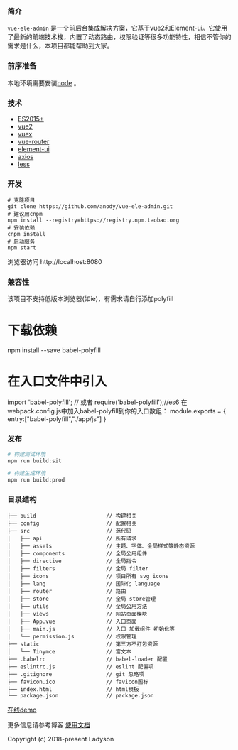 ### 简介
`vue-ele-admin` 是一个前后台集成解决方案，它基于vue2和Element-ui。它使用了最新的前端技术栈，内置了动态路由，权限验证等很多功能特性，相信不管你的需求是什么，本项目都能帮助到大家。


### 前序准备
本地环境需要安装[node](http://nodejs.org/) 。


### 技术
 - [ES2015+](http://es6.ruanyifeng.com/)
 - [vue2](https://cn.vuejs.org/v2/guide/)
 - [vuex](https://vuex.vuejs.org/zh-cn/)
 - [vue-router](https://router.vuejs.org/zh-cn/)
 - [element-ui](http://element.eleme.io/#/zh-CN)
 - [axios](https://www.jianshu.com/p/7a9fbcbb1114)
 - [less](http://lesscss.cn/)
 
 
### 开发
```
# 克隆项目
git clone https://github.com/anody/vue-ele-admin.git
# 建议用cnpm
npm install --registry=https://registry.npm.taobao.org
# 安装依赖
cnpm install
# 启动服务
npm start
```
 浏览器访问 http://localhost:8080


### 兼容性
该项目不支持低版本浏览器(如ie)，有需求请自行添加polyfill
# 下载依赖
npm install --save babel-polyfill
# 在入口文件中引入
import 'babel-polyfill';
// 或者
require('babel-polyfill');//es6
在webpack.config.js中加入babel-polyfill到你的入口数组：
module.exports = {
    entry:["babel-polyfill","./app/js"]
}

### 发布
```bash
# 构建测试环境
npm run build:sit

# 构建生成环境
npm run build:prod
```

### 目录结构
```
├── build                      // 构建相关
├── config                     // 配置相关
├── src                        // 源代码
│   ├── api                    // 所有请求
│   ├── assets                 // 主题、字体、全局样式等静态资源
│   ├── components             // 全局公用组件
│   ├── directive              // 全局指令
│   ├── filters                // 全局 filter
│   ├── icons                  // 项目所有 svg icons
│   ├── lang                   // 国际化 language
│   ├── router                 // 路由
│   ├── store                  // 全局 store管理
│   ├── utils                  // 全局公用方法
│   ├── views                  // 网站页面模块
│   ├── App.vue                // 入口页面
│   ├── main.js                // 入口 加载组件 初始化等
│   └── permission.js          // 权限管理
├── static                     // 第三方不打包资源
│   └── Tinymce                // 富文本
├── .babelrc                   // babel-loader 配置
├── eslintrc.js                // eslint 配置项
├── .gitignore                 // git 忽略项
├── favicon.ico                // favicon图标
├── index.html                 // html模板
└── package.json               // package.json
```


[在线demo](http://vue2.dach328.com/)

更多信息请参考博客 [使用文档](http://dach328.com/?cate=10)

Copyright (c) 2018-present Ladyson
